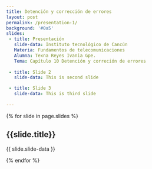 ```yaml
---
title: Detención y corrección de errores
layout: post
permalink: /presentation-1/
background: '#0a5'
slides:
 - title: Presentación
   slide-data: Instituto tecnológico de Cancún
   Materia: Fundamentos de telecomunicaciones
   Alumna: Texna Reyes Ivania Gpe.
   Tema: Capítulo 10 Detención y correción de errores
     
 - title: Slide 2
   slide-data: This is second slide

 - title: Slide 3
   slide-data: This is third slide
  
---
```


{% for slide in page.slides %}
                    
<section data-background="{% if slide.background %}{{slide.background}}{% else %}{{page.background}}{% endif %}"><h1>{{slide.title}}</h1>{{ slide.slide-data }}</section>
                    
{% endfor %}
    
